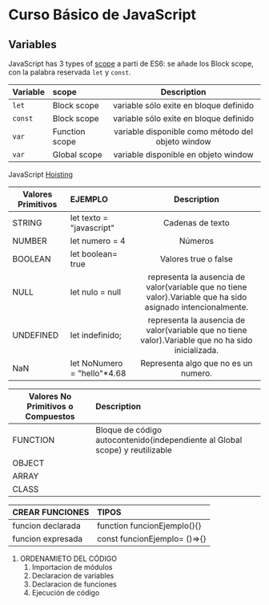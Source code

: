 # Curso Básico de JavaScript



## Variables

JavaScript has 3 types of [scope](https://www.w3schools.com/js/js_scope.asp)
a parti de ES6: se añade los Block scope, con la palabra reservada `let` y `const`.

| Variable |  scope                  | Description                                        |
|----------|:------------------------|:--------------------------------------------------:|
|  `let`   |     Block scope         | variable sólo exite en bloque definido             |
|  `const` |     Block scope         | variable sólo exite en bloque definido             |
|  `var`   |     Function scope      | variable disponible como método del objeto window  |
|  `var`   |     Global scope        | variable disponible en objeto window               |


JavaScript [Hoisting](https://www.w3schools.com/js/js_hoisting.asp)



|Valores Primitivos |	EJEMPLO                |	Description                                                              |
|-------------------|:-------------------------|:---------------------------------------------------------------------------:|
|STRING             |let texto = "javascript"  |Cadenas de texto                                                             |
|NUMBER             |let numero = 4	           |Números                                                                      |
|BOOLEAN	        |let boolean= true         |Valores true o false                                                         |
|NULL               |let nulo = null           |representa la ausencia de valor(variable que no tiene valor).Variable que ha sido asignado intencionalmente.| 
|UNDEFINED          |let indefinido;           |representa la ausencia de valor(variable que no tiene valor).Variable que no ha sido inicializada.|
|NaN                |let NoNumero = "hello"*4.68|Representa algo que no es un numero.                                                                     |
                     



|Valores No Primitivos o Compuestos  |	Description                                                               |
|------------------------------------|:---------------------------------------------------------------------------|
|FUNCTION	                         |Bloque de código autocontenido(independiente al Global scope) y reutilizable|
|OBJECT                              |	       	                                                                  |
|ARRAY                               |	                                                                          |
|CLASS                               |	                                                                          |



|CREAR FUNCIONES	|	TIPOS                        |	
|-------------------|:-------------------------------|
| funcion declarada |  function funcionEjemplo(){}   |   
| funcion expresada |  const funcionEjemplo= ()=>{}  |            



1. ORDENAMIETO DEL CÓDIGO
    1. Importacion de módulos
    2. Declaracion de variables
    3. Declaracion de funciones
    4. Ejecución de código